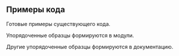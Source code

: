 Примеры кода
------------

Готовые примеры существующего кода.

Упорядоченные образцы формируются в модули.

Другие упорядоченные образцы формируются в документацию.
